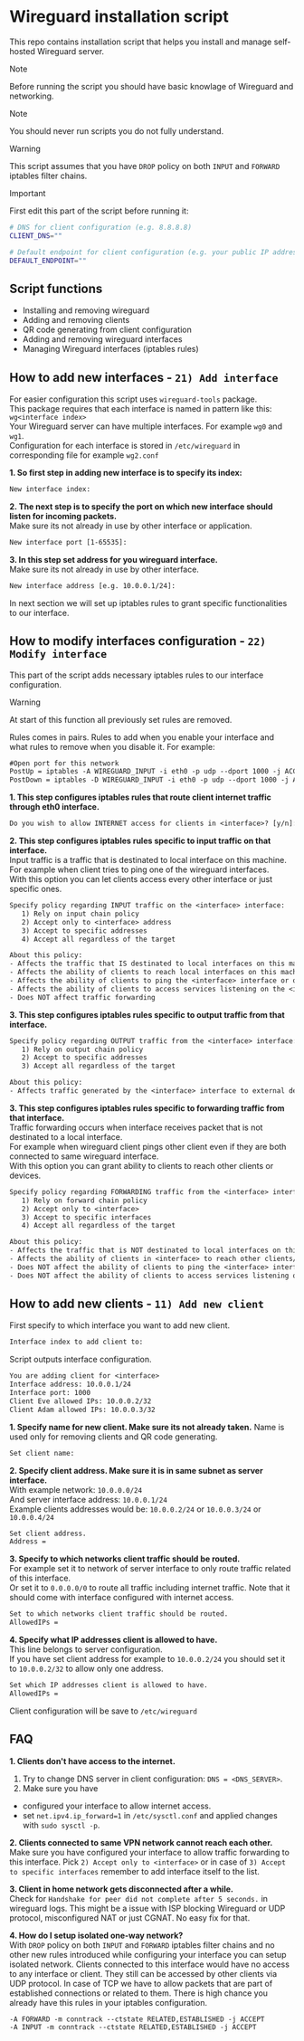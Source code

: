 # Wireguard installation script

This repo contains installation script that helps you install and manage self-hosted Wireguard server.

> [!NOTE]  
> Before running the script you should have basic knowlage of Wireguard and networking.

> [!NOTE]  
> You should never run scripts you do not fully understand.

> [!WARNING]  
> This script assumes that you have `DROP` policy on both `INPUT` and `FORWARD` iptables filter chains.

> [!IMPORTANT]  
> First edit this part of the script before running it:
> ```bash
> # DNS for client configuration (e.g. 8.8.8.8)
> CLIENT_DNS=""
> 
> # Default endpoint for client configuration (e.g. your public IP address)
> DEFAULT_ENDPOINT=""
> ```


## Script functions
- Installing and removing wireguard
- Adding and removing clients
- QR code generating from client configuration
- Adding and removing wireguard interfaces
- Managing Wireguard interfaces (iptables rules)

## How to add new interfaces - `21) Add interface`
For easier configuration this script uses `wireguard-tools` package.\
This package requires that each interface is named in pattern like this: `wg<interface index>`\
Your Wireguard server can have multiple interfaces. For example `wg0` and `wg1`.\
Configuration for each interface is stored in `/etc/wireguard` in corresponding file for example `wg2.conf`

**1. So first step in adding new interface is to specify its index:**
```txt
New interface index: 
```

**2. The next step is to specify the port on which new interface should listen for incoming packets.**\
Make sure its not already in use by other interface or application.
```txt
New interface port [1-65535]:
```

**3. In this step set address for you wireguard interface.**\
Make sure its not already in use by other interface.
```txt
New interface address [e.g. 10.0.0.1/24]:
```

In next section we will set up iptables rules to grant specific functionalities to our interface.

## How to modify interfaces configuration - `22) Modify interface`
This part of the script adds necessary iptables rules to our interface configuration.

> [!WARNING]  
> At start of this function all previously set rules are removed.

Rules comes in pairs. Rules to add when you enable your interface and what rules to remove when you disable it. For example:
```txt
#Open port for this network
PostUp = iptables -A WIREGUARD_INPUT -i eth0 -p udp --dport 1000 -j ACCEPT
PostDown = iptables -D WIREGUARD_INPUT -i eth0 -p udp --dport 1000 -j ACCEPT
```

**1. This step configures iptables rules that route client internet traffic through eth0 interface.**
```txt
Do you wish to allow INTERNET access for clients in <interface>? [y/n]:
```

**2. This step configures iptables rules specific to input traffic on that interface.**\
Input traffic is a traffic that is destinated to local interface on this machine.\
For example when client tries to ping one of the wireguard interfaces.\
With this option you can let clients access every other interface or just specific ones.
```txt
Specify policy regarding INPUT traffic on the <interface> interface:
   1) Rely on input chain policy
   2) Accept only to <interface> address
   3) Accept to specific addresses
   4) Accept all regardless of the target

About this policy:
- Affects the traffic that IS destinated to local interfaces on this machine
- Affects the ability of clients to reach local interfaces on this machine
- Affects the ability of clients to ping the <interface> interface or other local interface
- Affects the ability of clients to access services listening on the <interface> interface or other local interface
- Does NOT affect traffic forwarding
```

**3. This step configures iptables rules specific to output traffic from that interface.**
```txt
Specify policy regarding OUTPUT traffic from the <interface> interface:
   1) Rely on output chain policy
   2) Accept to specific addresses
   3) Accept all regardless of the target

About this policy:
- Affects traffic generated by the <interface> interface to external destinations
```

**3. This step configures iptables rules specific to forwarding traffic from that interface.**\
Traffic forwarding occurs when interface receives packet that is not destinated to a local interface.\
For example when wireguard client pings other client even if they are both connected to same wireguard interface.\
With this option you can grant ability to clients to reach other clients or devices.
```txt
Specify policy regarding FORWARDING traffic from the <interface> interface:
   1) Rely on forward chain policy
   2) Accept only to <interface>
   3) Accept to specific interfaces
   4) Accept all regardless of the target

About this policy:
- Affects the traffic that is NOT destinated to local interfaces on this machine
- Affects the ability of clients in <interface> to reach other clients/devices
- Does NOT affect the ability of clients to ping the <interface> interface or other local interfaces
- Does NOT affect the ability of clients to access services listening on the <interface> interface or other local interfaces
```

## How to add new clients - `11) Add new client`

First specify to which interface you want to add new client.
```txt
Interface index to add client to:
```

Script outputs interface configuration.
```txt
You are adding client for <interface>
Interface address: 10.0.0.1/24
Interface port: 1000
Client Eve allowed IPs: 10.0.0.2/32
Client Adam allowed IPs: 10.0.0.3/32
```

**1. Specify name for new client. Make sure its not already taken.**
Name is used only for removing clients and QR code generating.
```txt
Set client name:
```

**2. Specify client address. Make sure it is in same subnet as server interface.**\
With example network: `10.0.0.0/24`\
And server interface address: `10.0.0.1/24`\
Example clients addresses would be: `10.0.0.2/24` or `10.0.0.3/24` or `10.0.0.4/24`
```txt
Set client address.
Address = 
```

**3. Specify to which networks client traffic should be routed.**\
For example set it to network of server interface to only route traffic related of this interface.\
Or set it to `0.0.0.0/0` to route all traffic including internet traffic. Note that it should come with interface configured with internet access. 
```txt
Set to which networks client traffic should be routed.
AllowedIPs =
```

**4. Specify what IP addresses client is allowed to have.**\
This line belongs to server configuration.\
If you have set client address for example to `10.0.0.2/24` you should set it to `10.0.0.2/32` to allow only one address.
```txt
Set which IP addresses client is allowed to have.
AllowedIPs =
```

Client configuration will be save to `/etc/wireguard`

## FAQ

**1. Clients don't have access to the internet.**
1. Try to change DNS server in client configuration: `DNS = <DNS_SERVER>`.
2. Make sure you have 
- configured your interface to allow internet access.
- set `net.ipv4.ip_forward=1` in `/etc/sysctl.conf` and applied changes with `sudo sysctl -p`.

**2. Clients connected to same VPN network cannot reach each other.**\
Make sure you have configured your interface to allow traffic forwarding to this interface.
Pick `2) Accept only to <interface>` or in case of `3) Accept to specific interfaces` remember to add interface itself to the list.

**3. Client in home network gets disconnected after a while.**\
Check for `Handshake for peer did not complete after 5 seconds.` in wireguard logs.
This might be a issue with ISP blocking Wireguard or UDP protocol, misconfigured NAT or just CGNAT. No easy fix for that.

**4. How do I setup isolated one-way network?**\
With `DROP` policy on both `INPUT` and `FORWARD` iptables filter chains and no other new rules introduced while configuring your interface you can setup isolated network.
Clients connected to this interface would have no access to any interface or client. They still can be accessed by other clients via UDP protocol. 
In case of TCP we have to allow packets that are part of established connections or related to them. There is high chance you already have this rules in your iptables configuration.
```
-A FORWARD -m conntrack --ctstate RELATED,ESTABLISHED -j ACCEPT
-A INPUT -m conntrack --ctstate RELATED,ESTABLISHED -j ACCEPT
```
